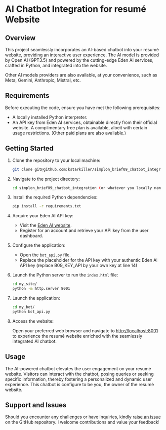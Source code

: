 # AI Chatbot Integration for resumé Website

## Overview

This project seamlessly incorporates an AI-based chatbot into your resumé website, providing an interactive user experience. The AI model is provided by Open AI (GPT3.5) and powered by the cutting-edge Eden AI services, crafted in Python, and integrated into the website.

Other AI models providers are also available, at your convenience, such as Meta, Gemini, Anthropic, Mistral, etc.

## Requirements

Before executing the code, ensure you have met the following prerequisites:

- A locally installed Python interpreter.
- An API key from Eden AI services, obtainable directly from their official website. A complimentary free plan is available, albeit with certain usage restrictions. (Other paid plans are also available.)

## Getting Started

1. Clone the repository to your local machine:

    ```bash
    git clone git@github.com:kstarkiller/simplon_brief09_chatbot_integration.git
    ```

2. Navigate to the project directory:

    ```bash
    cd simplon_brief09_chatbot_integration (or whatever you locally named this project)
    ```

3. Install the required Python dependencies:

    ```bash
    pip install -r requirements.txt
    ```

4. Acquire your Eden AI API key:

    - Visit the [Eden AI website](https://edenai.io/).
    - Register for an account and retrieve your API key from the user dashboard.

5. Configure the application:

    - Open the `bot_api.py` file.
    - Replace the placeholder for the API key with your authentic Eden AI API key (replace B09_KEY_API by your own key at line 14)

6. Launch the Python server to run the `index.html` file:
    ```bash
    cd my_site/
    python -m http.server 8001
    ```
    
7. Launch the application:

    ```bash
    cd my_bot/
    python bot_api.py
    ```

8. Access the website:

    Open your preferred web browser and navigate to [http://localhost:8001](http://localhost:8001) to experience the resumé website enriched with the seamlessly integrated AI chatbot.

## Usage

The AI-powered chatbot elevates the user engagement on your resumé website. Visitors can interact with the chatbot, posing queries or seeking specific information, thereby fostering a personalized and dynamic user experience.
This chatbot is configure to be you, the owner of the resumé website.

## Support and Issues

Should you encounter any challenges or have inquiries, kindly [raise an issue](https://github.com/kstarkiller/simplon_brief09_chatbot_integration/issues) on the GitHub repository. I welcome contributions and value your feedback!

